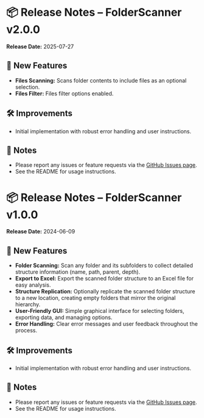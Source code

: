 # 📦 Release Notes – FolderScanner v2.0.0

**Release Date:** 2025-07-27

## 🚀 New Features

- **Files Scanning:** Scans folder contents to include files as an optional selection.
- **Files Filter:** Files filter options enabled.
## 🛠️ Improvements

- Initial implementation with robust error handling and user instructions.

## 📝 Notes

- Please report any issues or feature requests via the [GitHub Issues page](https://github.com/your-username/your-repo/issues).
- See the README for usage instructions.


# 📦 Release Notes – FolderScanner v1.0.0

**Release Date:** 2024-06-09

## 🚀 New Features

- **Folder Scanning:** Scan any folder and its subfolders to collect detailed structure information (name, path, parent, depth).
- **Export to Excel:** Export the scanned folder structure to an Excel file for easy analysis.
- **Structure Replication:** Optionally replicate the scanned folder structure to a new location, creating empty folders that mirror the original hierarchy.
- **User-Friendly GUI:** Simple graphical interface for selecting folders, exporting data, and managing options.
- **Error Handling:** Clear error messages and user feedback throughout the process.

## 🛠️ Improvements

- Initial implementation with robust error handling and user instructions.

## 📝 Notes

- Please report any issues or feature requests via the [GitHub Issues page](https://github.com/your-username/your-repo/issues).
- See the README for usage instructions.

